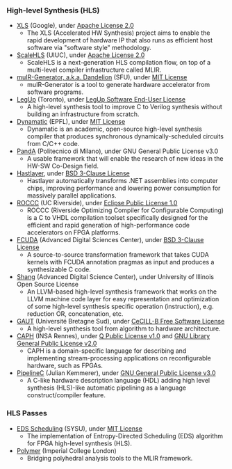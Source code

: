 ### High-level Synthesis (HLS)
- [XLS](https://github.com/google/xls) (Google), under [Apache License 2.0](https://github.com/google/xls/blob/main/LICENSE)
  - The XLS (Accelerated HW Synthesis) project aims to enable the rapid development of hardware IP that also runs as efficient host software via "software style" methodology.
- [ScaleHLS](https://github.com/hanchenye/scalehls) (UIUC), under [Apache License 2.0](https://github.com/hanchenye/scalehls/blob/master/LICENSE)
  - ScaleHLS is a next-generation HLS compilation flow, on top of a multi-level compiler infrastructure called MLIR.
- [muIR-Generator, a.k.a. Dandelion](https://github.com/sfu-arch/muir) (SFU), under [MIT License](https://github.com/sfu-arch/muir/blob/master/LICENSE)
  - muIR-Generator is a tool to generate hardware accelerator from software programs.
- [LegUp](http://legup.eecg.utoronto.ca/) (Toronto), under [LegUp Software End-User License](http://legup.eecg.utoronto.ca/license.php)
  - A high-level synthesis tool to improve C to Verilog synthesis without building an infrastructure from scratch.
- [Dynamatic](https://github.com/lana555/dynamatic) (EPFL), under [MIT License](https://github.com/lana555/dynamatic/blob/master/LICENSE)
  - Dynamatic is an academic, open-source high-level synthesis compiler that produces synchronous dynamically-scheduled circuits from C/C++ code.
- [PandA](https://panda.dei.polimi.it/) (Politecnico di Milano), under GNU General Public License v3.0
  - A usable framework that will enable the research of new ideas in the HW-SW Co-Design field.
- [Hastlayer](https://github.com/Lombiq/Hastlayer-SDK), under [BSD 3-Clause License](https://github.com/Lombiq/Hastlayer-SDK/blob/client/Licence.md)
  - Hastlayer automatically transforms .NET assemblies into computer chips, improving performance and lowering power consumption for massively parallel applications.
- [ROCCC](https://github.com/nxt4hll/roccc-2.0) (UC Riverside), under [Eclipse Public License 1.0](https://github.com/nxt4hll/roccc-2.0/blob/master/LICENSE)
  - ROCCC (Riverside Optimizing Compiler for Configurable Computing) is a C to VHDL compilation toolset specifically designed for the efficient and rapid generation of high-performance code accelerators on FPGA platforms.
- [FCUDA](https://github.com/adsc-hls/fcuda) (Advanced Digital Sciences Center), under [BSD 3-Clause License](https://github.com/adsc-hls/fcuda/blob/master/license.txt)
  - A source-to-source transformation framework that takes CUDA kernels with FCUDA annotation pragmas as input and produces a synthesizable C code.
- [Shang](https://github.com/etherzhhb/Shang) (Advanced Digital Science Center), under University of Illinois Open Source License
  - An LLVM-based high-level synthesis framework that works on the LLVM machine code layer for easy representation and optimization of some high-level synthesis specific operation (instruction), e.g. reduction OR, concatenation, etc.
- [GAUT](http://hls-labsticc.univ-ubs.fr/) (Université Bretagne Sud), under [CeCILL-B Free Software License](http://hls-labsticc.univ-ubs.fr/download/Licence_CeCILL_B_EN.rtf)
  - A high-level synthesis tool from algorithm to hardware architecture.
- [CAPH](https://github.com/jserot/caph) (INSA Rennes), under [Q Public License v1.0](https://github.com/jserot/caph/blob/master/LICENSE) and [GNU Library General Public License v2.0](https://github.com/jserot/caph/blob/master/LICENSE)
  - CAPH is a domain-specific  language for describing and implementing stream-processing applications on reconfigurable hardware, such as FPGAs.
- [PipelineC](https://github.com/JulianKemmerer/PipelineC) (Julian Kemmerer), under [GNU General Public License v3.0](https://github.com/JulianKemmerer/PipelineC/blob/master/LICENSE)
  - A C-like hardware description language (HDL) adding high level synthesis (HLS)-like automatic pipelining as a language construct/compiler feature.

### HLS Passes
- [EDS Scheduling](https://github.com/chhzh123/Entropy-directed-scheduling) (SYSU), under [MIT License](https://github.com/chhzh123/Entropy-directed-scheduling/blob/master/LICENSE)
  - The implementation of Entropy-Directed Scheduling (EDS) algorithm for FPGA high-level synthesis (HLS).
- [Polymer](https://github.com/kumasento/polymer) (Imperial College London)
  - Bridging polyhedral analysis tools to the MLIR framework.
